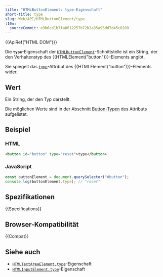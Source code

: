 ```yaml
---
title: "HTMLButtonElement: type-Eigenschaft"
short-title: type
slug: Web/API/HTMLButtonElement/type
l10n:
  sourceCommit: e9b6cd1b7fa8612257b72b2a85a96dd7d45c0200
---
```


{{ApiRef("HTML DOM")}}

Die **`type`**-Eigenschaft der [`HTMLButtonElement`](/de/docs/Web/API/HTMLButtonElement)-Schnittstelle ist ein String, der den Verhaltenstyp des {{HTMLElement("button")}}-Elements angibt.

Sie spiegelt das [`type`](/de/docs/Web/HTML/Reference/Elements/button#type)-Attribut des {{HTMLElement("button")}}-Elements wider.

## Wert

Ein String, der den Typ darstellt.

Die möglichen Werte sind in der Abschnitt [Button-Typen](/de/docs/Web/HTML/Reference/Elements/button#type) des Attributs aufgelistet.

## Beispiel

### HTML

```html
<button id="button" type="reset">type</button>
```

### JavaScript

```js
const buttonElement = document.querySelector("#button");
console.log(buttonElement.type); // "reset"
```

## Spezifikationen

{{Specifications}}

## Browser-Kompatibilität

{{Compat}}

## Siehe auch

- [`HTMLTextAreaElement.type`](/de/docs/Web/API/HTMLTextAreaElement/type)-Eigenschaft
- [`HTMLInputElement.type`](/de/docs/Web/API/HTMLInputElement/type)-Eigenschaft
